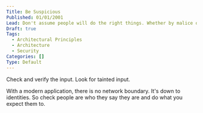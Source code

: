 ```yaml
---
Title: Be Suspicious
Published: 01/01/2001
Lead: Don't assume people will do the right things. Whether by malice or ignorance, users will try to break your app.
Draft: true
Tags:
  - Architectural Principles
  - Architecture
  - Security
Categories: []
Type: Default
---
```


Check and verify the input. Look for tainted input.

With a modern application, there is no network boundary. It's down to identities. So check people are who they say they are and do what you expect them to.
